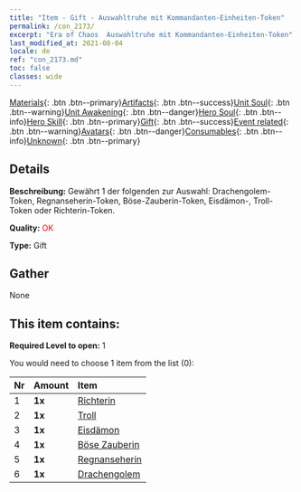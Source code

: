 ```yaml
---
title: "Item - Gift - Auswahltruhe mit Kommandanten-Einheiten-Token"
permalink: /con_2173/
excerpt: "Era of Chaos  Auswahltruhe mit Kommandanten-Einheiten-Token"
last_modified_at: 2021-08-04
locale: de
ref: "con_2173.md"
toc: false
classes: wide
---
```

 [Materials](/ItemsDE/){: .btn .btn--primary}[Artifacts](/ItemsDE/Artifacts/){: .btn .btn--success}[Unit Soul](/ItemsDE/UnitSoul/){: .btn .btn--warning}[Unit Awakening](/ItemsDE/UnitAwakening/){: .btn .btn--danger}[Hero Soul](/ItemsDE/HeroSoul/){: .btn .btn--info}[Hero Skill](/ItemsDE/HeroSkill/){: .btn .btn--primary}[Gift](/ItemsDE/Gift/){: .btn .btn--success}[Event related](/ItemsDE/Events/){: .btn .btn--warning}[Avatars](/ItemsDE/Avatars/){: .btn .btn--danger}[Consumables](/ItemsDE/Consumables/){: .btn .btn--info}[Unknown](/ItemsDE/Unknown/){: .btn .btn--primary}

## Details
 **Beschreibung:** Gewährt 1 der folgenden zur Auswahl: Drachengolem-Token, Regnanseherin-Token, Böse-Zauberin-Token, Eisdämon-, Troll-Token oder Richterin-Token.

 **Quality:** <span style="color: #FF0000">OK</span>

 **Type:** Gift

## Gather

  None

## This item contains:

 **Required Level to open:** 1

 You would need to choose 1 item from the list (0):

  | Nr | Amount |     Item    |
  |:---|:-------|:------------|
  | 1 |  **1x** | [Richterin](/ItemsDE/unt_198/) |  | 
  | 2 |  **1x** | [Troll](/ItemsDE/unt_225/) |  | 
  | 3 |  **1x** | [Eisdämon](/ItemsDE/unt_269/) |  | 
  | 4 |  **1x** | [Böse Zauberin](/ItemsDE/unt_252/) |  | 
  | 5 |  **1x** | [Regnanseherin](/ItemsDE/unt_279/) |  | 
  | 6 |  **1x** | [Drachengolem](/ItemsDE/unt_243/) |  | 
